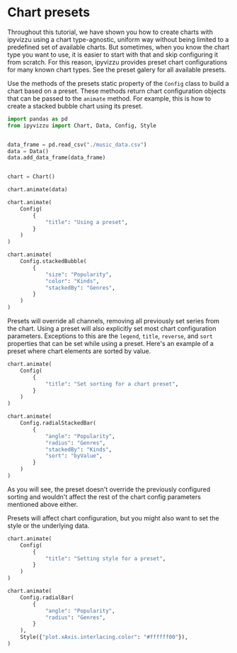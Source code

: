# Chart presets

Throughout this tutorial, we have shown you how to create charts with ipyvizzu
using a chart type-agnostic, uniform way without being limited to a predefined
set of available charts. But sometimes, when you know the chart type you want
to use, it is easier to start with that and skip configuring it from scratch.
For this reason, ipyvizzu provides preset chart configurations for many known
chart types. See the preset galery for all available presets.

Use the methods of the presets static property of the `Config` class to build a
chart based on a preset. These methods return chart configuration objects that
can be passed to the `animate` method. For example, this is how to create a
stacked bubble chart using its preset.

```python
import pandas as pd
from ipyvizzu import Chart, Data, Config, Style


data_frame = pd.read_csv("./music_data.csv")
data = Data()
data.add_data_frame(data_frame)


chart = Chart()

chart.animate(data)

chart.animate(
    Config(
        {
            "title": "Using a preset",
        }
    )
)

chart.animate(
    Config.stackedBubble(
        {
            "size": "Popularity",
            "color": "Kinds",
            "stackedBy": "Genres",
        }
    )
)
```

<div id="tutorial_01"></div>

Presets will override all channels, removing all previously set series from the
chart. Using a preset will also explicitly set most chart configuration
parameters. Exceptions to this are the `legend`, `title`, `reverse`, and `sort`
properties that can be set while using a preset. Here's an example of a preset
where chart elements are sorted by value.

```python
chart.animate(
    Config(
        {
            "title": "Set sorting for a chart preset",
        }
    )
)

chart.animate(
    Config.radialStackedBar(
        {
            "angle": "Popularity",
            "radius": "Genres",
            "stackedBy": "Kinds",
            "sort": "byValue",
        }
    )
)
```

<div id="tutorial_02"></div>

As you will see, the preset doesn't override the previously configured sorting
and wouldn't affect the rest of the chart config parameters mentioned above
either.

Presets will affect chart configuration, but you might also want to set the
style or the underlying data.

```python
chart.animate(
    Config(
        {
            "title": "Setting style for a preset",
        }
    )
)

chart.animate(
    Config.radialBar(
        {
            "angle": "Popularity",
            "radius": "Genres",
        }
    ),
    Style({"plot.xAxis.interlacing.color": "#ffffff00"}),
)
```

<div id="tutorial_03"></div>

<script src="./chart_presets.js"></script>
